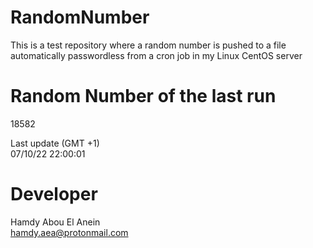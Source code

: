 # RandomNumber    
This is a test repository where a random number is pushed to a file automatically passwordless from a cron job in my Linux CentOS server    
# Random Number of the last run   
18582
      
Last update (GMT +1)    
07/10/22 22:00:01
# Developer    
Hamdy Abou El Anein   
hamdy.aea@protonmail.com
